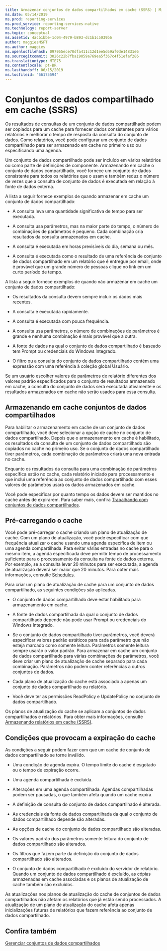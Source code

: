 ```yaml
---
title: Armazenar conjuntos de dados compartilhados em cache (SSRS) | Microsoft Docs
ms.date: 05/14/2019
ms.prod: reporting-services
ms.prod_service: reporting-services-native
ms.technology: report-server
ms.topic: conceptual
ms.assetid: 4acb1bbe-1c04-4979-b893-dc1b1c5039b6
author: maggiesMSFT
ms.author: maggies
ms.openlocfilehash: 097955ece70dfa411c12d1ee5d69af0de14831e6
ms.sourcegitcommit: 3026c22b7fba19059a769ea5f367c4f51efaf286
ms.translationtype: MTE75
ms.contentlocale: pt-BR
ms.lasthandoff: 06/15/2019
ms.locfileid: "66175594"
---
```

# <a name="cache-shared-datasets-ssrs"></a>Conjuntos de dados compartilhado em cache (SSRS)
  Os resultados de consultas de um conjunto de dados compartilhado podem ser copiados para um cache para fornecer dados consistentes para vários relatórios e melhorar o tempo de resposta da consulta do conjunto de dados. Como relatórios, você pode configurar um conjunto de dados compartilhado para ser armazenado em cache no primeiro uso ou especificando uma agenda.  
  
 Um conjunto de dados compartilhado pode ser incluído em vários relatórios ou como parte de definições de componente. Armazenando em cache o conjunto de dados compartilhado, você fornece um conjunto de dados consistente para todos os relatórios que o usam e também reduz o número de vezes que a consulta de conjunto de dados é executada em relação à fonte de dados externa.  
  
 A lista a seguir fornece exemplos de quando armazenar em cache um conjunto de dados compartilhado:  
  
-   A consulta leva uma quantidade significativa de tempo para ser executada.  
  
-   A consulta usa parâmetros, mas na maior parte do tempo, o número de combinações de parâmetros é pequeno. Cada combinação cria resultados da consulta armazenados em cache.  
  
-   A consulta é executada em horas previsíveis do dia, semana ou mês.  
  
-   A consulta é executada como o resultado de uma referência de conjunto de dados compartilhado em um relatório que é entregue por email, onde é provável que um grande número de pessoas clique no link em um curto período de tempo.  
  
 A lista a seguir fornece exemplos de quando não armazenar em cache um conjunto de dados compartilhado:  
  
-   Os resultados da consulta devem sempre incluir os dados mais recentes.  
  
-   A consulta é executada rapidamente.  
  
-   A consulta é executada com pouca frequência.  
  
-   A consulta usa parâmetros, o número de combinações de parâmetros é grande e nenhuma combinação é mais provável que a outra.  
  
-   A fonte de dados na qual o conjunto de dados compartilhado é baseado tem Prompt ou credenciais do Windows Integrado.  
  
-   O filtro ou a consulta do conjunto de dados compartilhado contém uma expressão com uma referência à coleção global Usuário.  
  
 Se um usuário escolher valores de parâmetros de relatório diferentes dos valores padrão especificados para o conjunto de resultados armazenado em cache, a consulta do conjunto de dados será executada ativamente e os resultados armazenados em cache não serão usados para essa consulta.  
  
## <a name="caching-shared-datasets"></a>Armazenando em cache conjuntos de dados compartilhados  
 Para habilitar o armazenamento em cache de um conjunto de dados compartilhado, você deve selecionar a opção de cache no conjunto de dados compartilhado. Depois que o armazenamento em cache é habilitado, os resultados da consulta de um conjunto de dados compartilhado são copiados no cache no primeiro uso. Se o conjunto de dados compartilhado tiver parâmetros, cada combinação de parâmetros criará uma nova entrada no cache.  
  
 Enquanto os resultados da consulta para uma combinação de parâmetros específica estão no cache, cada relatório iniciado para processamento e que inclui uma referência ao conjunto de dados compartilhado com esses valores de parâmetros usará os dados armazenados em cache.  
  
 Você pode especificar por quanto tempo os dados devem ser mantidos no cache antes de expirarem. Para saber mais, confira [Trabalhando com conjuntos de dados compartilhados](../../reporting-services/work-with-shared-datasets-web-portal.md).  
  
## <a name="preloading-the-cache"></a>Pré-carregando o cache  
 Você pode pré-carregar o cache criando um plano de atualização de cache. Com um plano de atualização, você pode especificar com que frequência atualizar o cache usando uma agenda específica de item ou uma agenda compartilhada. Para evitar várias entradas no cache para o mesmo item, a agenda especificada deve permitir tempo de processamento suficiente para o processamento da consulta na fonte de dados externa. Por exemplo, se a consulta levar 20 minutos para ser executada, a agenda de atualização deverá ser maior que 20 minutos. Para obter mais informações, consulte [Schedules](../../reporting-services/subscriptions/schedules.md).  
  
 Para criar um plano de atualização de cache para um conjunto de dados compartilhado, as seguintes condições são aplicadas.  
  
-   O conjunto de dados compartilhado deve estar habilitado para armazenamento em cache.  
  
-   A fonte de dados compartilhada da qual o conjunto de dados compartilhado depende não pode usar Prompt ou credenciais do Windows Integrado.  
  
-   Se o conjunto de dados compartilhado tiver parâmetros, você deverá especificar valores padrão estáticos para cada parâmetro que não esteja marcado como somente leitura. Parâmetros somente leitura sempre usarão o valor padrão. Para armazenar em cache um conjunto de dados compartilhado para várias combinações de parâmetros, você deve criar um plano de atualização de cache separado para cada combinação. Parâmetros não podem conter referências a outros conjuntos de dados.  
  
-   Cada plano de atualização do cache está associado a apenas um conjunto de dados compartilhado ou relatório.  
  
-   Você deve ter as permissões ReadPolicy e UpdatePolicy no conjunto de dados compartilhado.  
  
 Os planos de atualização do cache se aplicam a conjuntos de dados compartilhados e relatórios. Para obter mais informações, consulte [Armazenando relatórios em cache &#40;SSRS&#41;](../../reporting-services/report-server/caching-reports-ssrs.md).  
  
## <a name="conditions-that-cause-cache-expiration"></a>Condições que provocam a expiração do cache  
 As condições a seguir podem fazer com que um cache de conjunto de dados compartilhado se torne inválido.  
  
-   Uma condição de agenda expira. O tempo limite do cache é esgotado ou o tempo de expiração ocorre.  
  
-   Uma agenda compartilhada é excluída.  
  
-   Alterações em uma agenda compartilhada. Agendas compartilhadas podem ser pausadas, o que também afeta quando um cache expira.  
  
-   A definição de consulta do conjunto de dados compartilhado é alterada.  
  
-   As credenciais da fonte de dados compartilhada da qual o conjunto de dados compartilhado depende são alteradas.  
  
-   As opções de cache do conjunto de dados compartilhado são alteradas.  
  
-   Os valores padrão dos parâmetros somente leitura do conjunto de dados compartilhado são alterados.  
  
-   Os filtros que fazem parte da definição do conjunto de dados compartilhado são alterados.  
  
-   O conjunto de dados compartilhado é excluído do servidor de relatório. Quando um conjunto de dados compartilhado é excluído, as cópias armazenadas em cache associadas e os planos de atualização de cache também são excluídos.  
  
 As atualizações nos planos de atualização do cache de conjuntos de dados compartilhados não afetam os relatórios que já estão sendo processados. A atualização de um plano de atualização do cache afeta apenas inicializações futuras de relatórios que fazem referência ao conjunto de dados compartilhado.  
  
## <a name="see-also"></a>Confira também
  
 [Gerenciar conjuntos de dados compartilhados](../../reporting-services/report-data/manage-shared-datasets.md)  
  